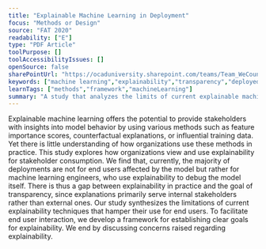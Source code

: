 ```yaml
---
title: "Explainable Machine Learning in Deployment"
focus: "Methods or Design"
source: "FAT 2020"
readability: ["E"]
type: "PDF Article"
toolPurpose: []
toolAccessibilityIssues: []
openSource: false
sharePointUrl: "https://ocaduniversity.sharepoint.com/teams/Team_WeCount/Shared%20Documents/Resources%20and%20Tools/Literature%20(curated)/Explainable%20Machine%20Learning%20in%20Deployment.pdf"
keywords: ["machine learning","explainability","transparency","deployed systems,\nqualitative study"]
learnTags: ["methods","framework","machineLearning"]
summary: "A study that analyzes the limits of current explainable machine learning techniques for end users and proposes a framework for establishing clear guidelines for explainability. "
---
```

Explainable machine learning offers the potential to provide stakeholders with insights into model behavior by using various methods such as feature importance scores, counterfactual explanations, or influential training data. Yet there is little understanding of how organizations use these methods in practice. This study explores how organizations view and use explainability for stakeholder consumption. We find that, currently, the majority of deployments are not for end users affected by the model but rather for machine learning engineers, who use explainability to debug the model itself. There is thus a gap between explainability in practice and the goal of transparency, since explanations primarily serve internal stakeholders rather than external ones. Our study synthesizes the limitations of current explainability techniques that hamper their
use for end users. To facilitate end user interaction, we develop a framework for establishing clear goals for explainability. We end by discussing concerns raised regarding explainability.
